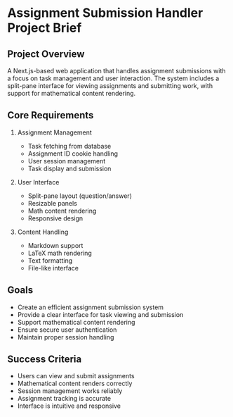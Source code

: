 # Assignment Submission Handler Project Brief

## Project Overview

A Next.js-based web application that handles assignment submissions with a focus on task management and user interaction. The system includes a split-pane interface for viewing assignments and submitting work, with support for mathematical content rendering.

## Core Requirements

1. Assignment Management

   - Task fetching from database
   - Assignment ID cookie handling
   - User session management
   - Task display and submission

2. User Interface

   - Split-pane layout (question/answer)
   - Resizable panels
   - Math content rendering
   - Responsive design

3. Content Handling
   - Markdown support
   - LaTeX math rendering
   - Text formatting
   - File-like interface

## Goals

- Create an efficient assignment submission system
- Provide a clear interface for task viewing and submission
- Support mathematical content rendering
- Ensure secure user authentication
- Maintain proper session handling

## Success Criteria

- Users can view and submit assignments
- Mathematical content renders correctly
- Session management works reliably
- Assignment tracking is accurate
- Interface is intuitive and responsive
